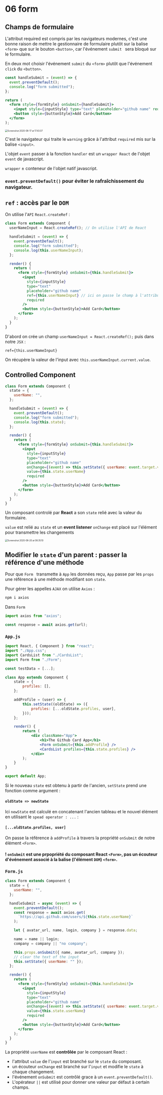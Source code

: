 # 06 form

## Champs de formulaire

L'attribut required est compris par les navigateurs modernes, c'est une bonne raison de mettre le gestionnaire de formulaire plutôt sur la balise `<form>` que sur le bouton `<button>`, car l'événement `submit ` sera bloqué sur le formulaire.

En deux mot choisir l'événement `submit` du `<form>` plutôt que l'événement `click` du `<button>`.

```jsx
const handleSubmit = (event) => {
  event.preventDefault();
  console.log("form submitted");
};

return (
  <form style={formStyle} onSubmit={handleSubmit}>
    <input style={inputStyle} type="text" placeholder="github name" required />
    <button style={buttonStyle}>Add Card</button>
  </form>
);
```

<img src="assets/Screenshot2020-08-17at17.43.07.png" alt="Screenshot 2020-08-17 at 17.43.07" style="zoom:50%;" />

C'est le navigateur qui traite le `warning` grâce à l'attribut `required` mis sur la balise `<input>`.

L'objet `event` passer à la fonction `handler` est un `wrapper React` de l'objet `event` de javascript.

`wrapper` ± conteneur de l'objet natif javascript.

### `event.preventDefault()` pour éviter le rafraîchissement du navigateur.

## `ref` : accès par le `DOM`

On utilise l'`API` `React.createRef` :

```jsx
class Form extends Component {
  userNameInput = React.createRef(); // On utilise l'API de React

  handleSubmit = (event) => {
    event.preventDefault();
    console.log("form submitted");
    console.log(this.userNameInput);
  };

  render() {
    return (
      <form style={formStyle} onSubmit={this.handleSubmit}>
        <input
          style={inputStyle}
          type="text"
          placeholder="github name"
          ref={this.userNameInput} // ici on passe le champ à l'attribut
          required
        />
        <button style={buttonStyle}>Add Card</button>
      </form>
    );
  }
}
```

D'abord on crée un champ `userNameInput = React.createRef();` puis dans notre `JSX` :

`ref={this.userNameInput}`

On récupère la valeur de l'input avec `this.userNameInput.current.value`.

## Controlled Component

```jsx
class Form extends Component {
  state = {
    userName: "",
  };

  handleSubmit = (event) => {
    event.preventDefault();
    console.log("form submitted");
    console.log(this.state);
  };

  render() {
    return (
      <form style={formStyle} onSubmit={this.handleSubmit}>
        <input
          style={inputStyle}
          type="text"
          placeholder="github name"
          onChange={(event) => this.setState({ userName: event.target.value })}
          value={this.state.userName}
          required
        />
        <button style={buttonStyle}>Add Card</button>
      </form>
    );
  }
}
```

Un composant controlé par **React** a son `state` relié avec la valeur du formulaire.

`value` est relié au `state` et un **event listener** `onChange` est placé sur l'élément pour transmettre les changements

<img src="assets/Screenshot2020-08-20at08.35.10.png" alt="Screenshot 2020-08-20 at 08.35.10" style="zoom:50%;" />

## Modifier le `state` d'un parent : passer la référence d'une méthode

Pour que `Form ` transmette à `App` les données reçu, `App` passe par les `props` une référence à une méthode modifiant son `state`.

Pour gérer les appelles `AJAX` on utilise `Axios` :

```bash
npm i axios
```

Dans `Form`

```jsx
import axios from "axios";
```

```jsx
const response = await axios.get(url);
```

### `App.js`

```jsx
import React, { Component } from "react";
import "./App.css";
import CardsList from "./CardsList";
import Form from "./Form";

const testData = [...];

class App extends Component {
    state = {
        profiles: [],
    };

    addProfile = (user) => {
        this.setState((oldState) => ({
            profiles: [...oldState.profiles, user],
        }));
    };

    render() {
        return (
            <div className="App">
                <h1>The Github Card App</h1>
                <Form onSubmit={this.addProfile} />
                <CardsList profiles={this.state.profiles} />
            </div>
        );
    }
}

export default App;
```

Si le nouveau `state` est obtenu à partir de l'ancien, `setState` prend une fonction comme argument :

#### `oldState => newState`

Ici `newState` est calculé en concatenant l'ancien tableau et le nouvel élément en utilisant le `spead operator : ...` :

#### `[...oldState.profiles, user]`

On passe la référence à `addProfile` à travers la propriété `onSubmit` de notre élément `<Form>`.

#### ! `onSubmit` est une prpopriété du composant React `<Form>`, pas un écouteur d'événement associé à la balise (l'élément `DOM`) `<form>`.

### `Form.js`

```jsx
class Form extends Component {
  state = {
    userName: "",
  };

  handleSubmit = async (event) => {
    event.preventDefault();
    const response = await axios.get(
      `https://api.github.com/users/${this.state.userName}`
    );

    let { avatar_url, name, login, company } = response.data;

    name = name || login;
    company = company || "no company";

    this.props.onSubmit({ name, avatar_url, company });
    // clear the text of the input
    this.setState({ userName: "" });
  };

  render() {
    return (
      <form style={formStyle} onSubmit={this.handleSubmit}>
        <input
          style={inputStyle}
          type="text"
          placeholder="github name"
          onChange={(event) => this.setState({ userName: event.target.value })}
          value={this.state.userName}
          required
        />
        <button style={buttonStyle}>Add Card</button>
      </form>
    );
  }
}
```

La propriété `userName` est **contrôlée** par le composant React :

- l'attribut `value` de l'`input` est branché sur le `state` du composant.
- un écouteur `onChange` est branché sur l'`input` et modifie le `state` à chaque changement.
- l'événement `onSubmit` est contrôlé grace à un `event.preventDefault()`.
- L'opérateur `||` est utilisé pour donner une valeur par défaut à certain champs.
